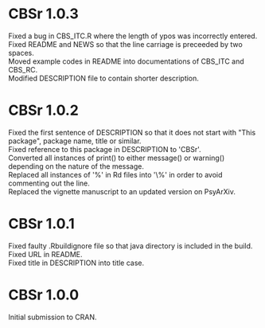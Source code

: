 # CBSr 1.0.3

Fixed a bug in CBS_ITC.R where the length of ypos was incorrectly entered.  
Fixed README and NEWS so that the line carriage is preceeded by two spaces.  
Moved example codes in README into documentations of CBS_ITC and CBS_RC.  
Modified DESCRIPTION file to contain shorter description.  

# CBSr 1.0.2

Fixed the first sentence of DESCRIPTION so that it does not start with "This package", package name, title or similar.  
Fixed reference to this package in DESCRIPTION to 'CBSr'.  
Converted all instances of print() to either message() or warning() depending on the nature of the message.  
Replaced all instances of '%' in Rd files into '\\%' in order to avoid commenting out the line.  
Replaced the vignette manuscript to an updated version on PsyArXiv.

# CBSr 1.0.1

Fixed faulty .Rbuildignore file so that java directory is included in the build.  
Fixed URL in README.  
Fixed title in DESCRIPTION into title case.

# CBSr 1.0.0

Initial submission to CRAN.